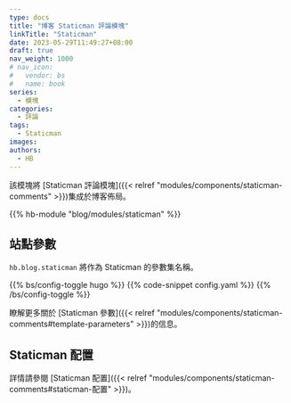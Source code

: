 ```yaml
---
type: docs
title: "博客 Staticman 評論模塊"
linkTitle: "Staticman"
date: 2023-05-29T11:49:27+08:00
draft: true
nav_weight: 1000
# nav_icon:
#   vendor: bs
#   name: book
series:
  - 模塊
categories:
  - 評論
tags:
  - Staticman
images:
authors:
  - HB
---
```


該模塊將 [Staticman 評論模塊]({{< relref "modules/components/staticman-comments" >}})集成於博客佈局。

<!--more-->

{{% hb-module "blog/modules/staticman" %}}

## 站點參數

`hb.blog.staticman` 將作為 Staticman 的參數集名稱。

{{% bs/config-toggle hugo %}}
{{% code-snippet config.yaml %}}
{{% /bs/config-toggle %}}

瞭解更多關於 [Staticman 參數]({{< relref "modules/components/staticman-comments#template-parameters" >}})的信息。

## Staticman 配置

詳情請參閱 [Staticman 配置]({{< relref "modules/components/staticman-comments#staticman-配置" >}})。
